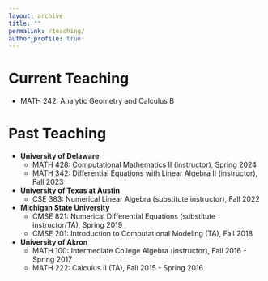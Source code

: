 ```yaml
---
layout: archive
title: ""
permalink: /teaching/
author_profile: true
---
```


# Current Teaching
* MATH 242: Analytic Geometry and Calculus B

# Past Teaching
* **University of Delaware**
  * MATH 428: Computational Mathematics II (instructor), Spring 2024
  * MATH 342: Differential Equations with Linear Algebra II (instructor), Fall 2023
* **University of Texas at Austin**
  * CSE 383: Numerical Linear Algebra (substitute instructor), Fall 2022
* **Michigan State University**
  * CMSE 821: Numerical Differential Equations (substitute instructor/TA), Spring 2019
  * CMSE 201: Introduction to Computational Modeling (TA), Fall 2018
* **University of Akron**
  * MATH 100: Intermediate College Algebra (instructor), Fall 2016 - Spring 2017
  * MATH 222: Calculus II (TA), Fall 2015 - Spring 2016

